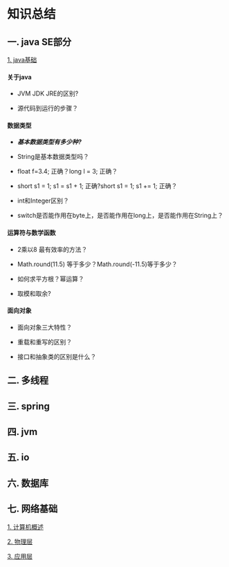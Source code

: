 # 知识总结

## 一. java SE部分

[1. java基础](/Knowledge/java基础/java基础.md)

#### 关于java


- JVM JDK JRE的区别?


- 源代码到运行的步骤？

#### 数据类型


- ***基本数据类型有多少种?***


- String是基本数据类型吗？


- float f=3.4; 正确？long l = 3; 正确？


- short s1 = 1; s1 = s1 + 1; 正确?short s1 = 1; s1 += 1; 正确？
	

- int和Integer区别？


- switch是否能作用在byte上，是否能作用在long上，是否能作用在String上？

#### 运算符与数学函数


- 2乘以8 最有效率的方法？


- Math.round(11.5) 等于多少？Math.round(-11.5)等于多少？


- 如何求平方根？幂运算？


- 取模和取余?

#### 面向对象

- 面向对象三大特性？

- 重载和重写的区别？

- 接口和抽象类的区别是什么？



## 二. 多线程

## 三. spring

## 四. jvm

## 五. io

## 六. 数据库

## 七. 网络基础

[1. 计算机概述](/Knowledge/计算机网络/计算机概述.md)

[2. 物理层](/Knowledge/计算机网络/传输层.md)

[3. 应用层](/Knowledge/计算机网络/应用层.md)

